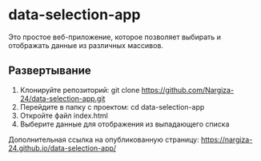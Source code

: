 # data-selection-app

Это простое веб-приложение, которое позволяет выбирать и отображать данные из различных массивов.

## Развертывание
1. Клонируйте репозиторий:
   git clone https://github.com/Nargiza-24/data-selection-app.git
2. Перейдите в папку с проектом:
   cd data-selection-app
3. Откройте файл index.html
4. Выберите данные для отображения из выпадающего списка

Дополнительная ссылка на опубликованную страницу:
https://nargiza-24.github.io/data-selection-app/
